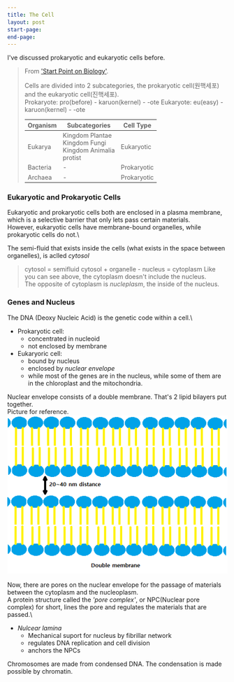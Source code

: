 ```yaml
---
title: The Cell
layout: post
start-page: 
end-page: 
---
```


I've discussed prokaryotic and eukaryotic cells before.
> From ['Start Point on Biology'](https://lightwick.github.io/blog/biology/2021/06/26/start/).
> 
> Cells are divided into 2 subcategories, the prokaryotic cell(원핵세포) and the eukaryotic cell(진핵세포).\
> Prokaryote: pro(before) - karuon(kernel) - -ote
> Eukaryote: eu(easy) - karuon(kernel) - -ote
> 
> | Organism | Subcategories                                                   | Cell Type   |
> |----------|-----------------------------------------------------------------|-------------|
> | Eukarya  | Kingdom Plantae<br>Kingdom Fungi<br>Kingdom Animalia<br>protist | Eukaryotic  |
> | Bacteria | -                                                               | Prokaryotic |
> | Archaea  | -                                                               | Prokaryotic |

### Eukaryotic and Prokaryotic Cells
Eukaryotic and prokaryotic cells both are enclosed in a plasma membrane, which is a selective barrier that only lets pass certain materials.\
However, eukaryotic cells have membrane-bound organelles, while prokaryotic cells do not.\

The semi-fluid that exists inside the cells (what exists in the space between organelles), is aclled *cytosol*
> cytosol = semifluid
> cytosol + organelle - nucleus = cytoplasm
Like you can see above, the cytoplasm doesn't include the nucleus.\
The opposite of cytoplasm is *nucleplasm*, the inside of the nucleus.

### Genes and Nucleus
The DNA (Deoxy Nucleic Acid) is the genetic code within a cell.\

* Prokaryotic cell: 
    - concentrated in nucleoid
    - not enclosed by membrane
* Eukaryoric cell: 
    - bound by nucleus
    - enclosed by *nuclear envelope*
    - while most of the genes are in the nucleus, while some of them are in the chloroplast and the mitochondria.

Nuclear envelope consists of a double membrane. That's 2 lipid bilayers put together.\
Picture for reference.
![double membrane](/assets/double_membrane.png)

Now, there are pores on the nuclear envelope for the passage of materials between the cytoplasm and the nucleoplasm.\
A protein structure called the *'pore complex'*, or NPC(Nuclear pore complex) for short, lines the pore and regulates the materials that are passed.\

- *Nulcear lamina*
    - Mechanical suport for nucleus by fibrillar network
    - regulates DNA replication and cell division
    - anchors the NPCs

Chromosomes are made from condensed DNA. The condensation is made possible by chromatin.
